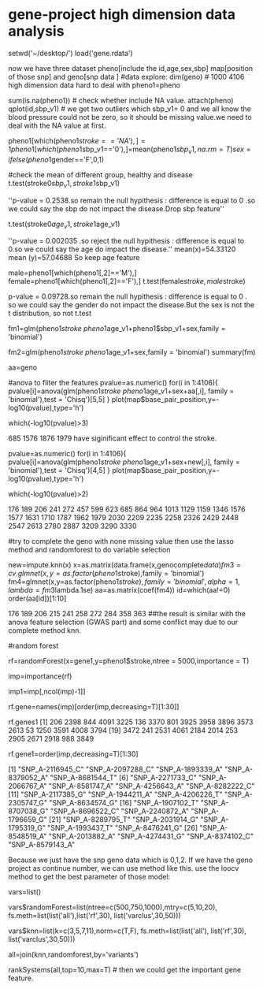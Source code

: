 # gene-project high dimension data analysis

setwd('~/desktop/')
load('gene.rdata')

now we have three dataset  pheno[include the id,age,sex,sbp]  map[position of those snp]  and geno[snp data ]
#data explore:
dim(geno)  # 1000  4106  high dimension data  hard to deal with
pheno1=pheno

sum(is.na(pheno1)) # check whether include NA value.
attach(pheno)
qplot(id,sbp_v1)   # we get two outliers which sbp_v1= 0 and we all know the blood pressure could not be zero, so it should be missing value.we need to deal with the NA value at first.


pheno1[which(pheno1$stroke=='NA'),]=1
pheno1[which(pheno1$sbp_v1=='0'),]=mean(pheno1$sbp_v1,na.rm=T)
sex=ifelse(pheno1$gender=='F',0,1)

#check the mean of different group, healthy and disease
t.test(stroke0$sbp_v1,stroke1$sbp_v1)

''p-value = 0.2538.so remain the null hypithesis : difference is equal to 0 .so we could say the sbp do not impact the disease.Drop sbp feature''

t.test(stroke0$age_v1,stroke1$age_v1)

''p-value = 0.002035 .so reject the null hypithesis : difference is equal to 0.so we could say the age do impact the disease.''
mean(x)=54.33120  
mean (y)=57.04688
So keep age feature


male=pheno1[which(pheno1[,2]=='M'),]
female=pheno1[which(pheno1[,2]=='F'),]
t.test(female$stroke,male$stroke)

p-value = 0.09728.so remain the null hypithesis : difference is equal to 0 . so we could say the gender do not impact the disease.But the sex is not the t distribution, so not t.test

fm1=glm(pheno1$stroke~pheno1$age_v1+pheno1$sbp_v1+sex,family = 'binomial')

fm2=glm(pheno1$stroke~pheno1$age_v1+sex,family = 'binomial')
summary(fm)

aa=geno

#anova to fliter the features
pvalue=as.numeric()
for(i in 1:4106){
  pvalue[i]=anova(glm(pheno1$stroke~pheno1$age_v1+sex+aa[,i],
                      family = 'binomial'),test = 'Chisq')[5,5]
}
plot(map$base_pair_position,y=-log10(pvalue),type='h')

which(-log10(pvalue)>3)

685 1576 1876 1979  have siginificant effect to control the stroke.

pvalue=as.numeric()
for(i in 1:4106){
  pvalue[i]=anova(glm(pheno1$stroke~pheno1$age_v1+sex+new[,i],
                      family = 'binomial'),test = 'Chisq')[4,5]
}
plot(map$base_pair_position,y=-log10(pvalue),type='h')

which(-log10(pvalue)>2)

176  189  206  241  272  457  599  623  685  864  964 1013 1129 1159 1346 1576 1577 1631 1710 1787 1962 1979 2030 2209 2235 2258 2326 2429 2448 2547 2613 2780 2887 3209 3290 3330

#try to complete the geno with none missing value then use the lasso method and randomforest to do variable selection

new=impute.knn(x)
x=as.matrix(data.frame(x,genocomplete$data)
fm3=cv.glmnet(x,y=as.factor(pheno1$stroke),family = 'binomial')            
fm4=glmnet(x,y=as.factor(pheno1$stroke),family = 'binomial',
          alpha = 1,lambda = fm3$lambda.1se)
aa=as.matrix(coef(fm4))
id=which(aa!=0)
order(aa[id])[1:10]

176 189 206 215 241 258 272 284 358 363
##the result is similar with the anova feature selection (GWAS part) and some conflict may due to our complete method knn.

#random forest

rf=randomForest(x=gene1,y=pheno1$stroke,ntree = 5000,importance = T)

imp=importance(rf)

imp1=imp[,ncol(imp)-1]]

rf.gene=names(imp)[order(imp,decreasing=T)[1:30]]

rf.genes1
 [1]  206 2398  844 4091 3225  136 3370  801 3925 3958 3896 3573 2613   53 1250 3591 4008 3794
[19] 3472  241 2531 4061 2184 2014  253 2905 2671 2918  988 3849

rf.gene1=order(imp,decreasing=T)[1:30]

[1] "SNP_A-2116945_C" "SNP_A-2097288_C" "SNP_A-1893339_A" "SNP_A-8379052_A" "SNP_A-8681544_T"
 [6] "SNP_A-2271733_C" "SNP_A-2066767_A" "SNP_A-8581747_A" "SNP_A-4256643_A" "SNP_A-8282222_C"
[11] "SNP_A-2117385_G" "SNP_A-1944211_A" "SNP_A-4206226_T" "SNP_A-2305747_G" "SNP_A-8634574_G"
[16] "SNP_A-1907102_T" "SNP_A-8707038_G" "SNP_A-8696522_C" "SNP_A-2240872_A" "SNP_A-1796659_G"
[21] "SNP_A-8289795_T" "SNP_A-2031914_G" "SNP_A-1795319_G" "SNP_A-1993437_T" "SNP_A-8476241_G"
[26] "SNP_A-8548519_A" "SNP_A-2013882_A" "SNP_A-4274431_G" "SNP_A-8374102_C" "SNP_A-8579143_A"

Because we just have the snp geno data which is 0,1,2. If we have the geno project as continue number, we can use method like this.
use the loocv method to get the best parameter of those model:

vars=list()


vars$randomForest=list(ntree=c(500,750,1000),mtry=c(5,10,20),
                       fs.meth=list(list('all'),list('rf',30),
                                    list('varclus',30,50)))
                                    
                                    
vars$knn=list(k=c(3,5,7,11),norm=c(T,F),
              fs.meth=list(list('all'),
              list('rf',30),
              list('varclus',30,50)))

all=join(knn,randomforest,by='variants')


rankSystems(all,top=10,max=T) # then we could get the important gene feature.





